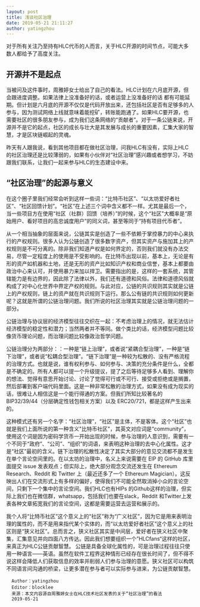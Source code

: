 ```yaml
---
layout: post
title: 浅谈社区治理
date: 2019-05-21 21:11:27
author: yatingzhou
---
```


对于所有关注乃至持有HLC代币的人而言，关于HLC开源的时间节点，可能大多数人都给予了高度关注。

## 开源并不是起点

当被问及这件事时，周雅婷女士给出了自己的看法。HLC计划在六月底开源，但会跟进度调整。如果法律上没准备好的话，或者运营上没准备好的话 都有可能延期。但计划是六月底的开源不仅仅是代码开放出来，还包括社区是否有足够多的人参与，因为测试网络上线就意味着能挖矿，转账能跑通了。如果HLC要开源，也需要社区的很多朋友参与，成为我们这条网络的“贡献者”。对于一条公链来说，开源并不是它的起点，社区的成长与壮大是其发展与成长的重要因素，汇集大家的智慧，才是区块链崛起的灵魂。

昨天有人跟我说，看到其他项目都在做社区治理，问我HLC有没有，实际上HLC的社区治理还是比较薄弱的，如果有小伙伴对“社区治理”感兴趣或者想学习，不妨跟我们联系，让我们一起来参与HLC的生态建设中来。

## “社区治理”的起源与意义

在这个圈子里我们经常会听到这样一些词：“比特币社区”、“以太坊爱好者社区”、“社区回馈计划”。“社区”在上述三个词中含义都不一样。尤其是最后一个，当一些项目方在使用“社区（社群）回馈（培养）”的时候，这个“社区”大概率是“原始用户、看好项目的高忠诚度用户”的同义词，甚至等同于“持有项目代币者”。

 从一个相当抽象的层面来说，公链其实是创造了一些不依赖于掌控暴力的中心来执行的产权规则。很多人认为公链创造了很多数字资产，但其实资产与施加其上的产权规则是不可分离的。除非我们知道产权是如何界定的，否则我们就没有办法交易，尽管一定程度上的使用是不受影响的。在比特币出现以前，基本上，无论是有形的资产如机器和土地，还是无形的资产比如知识产权和商业信誉，基本上都要由政治中心来认可，并使用暴力来加以捍卫。需要指出的是，这样的一套系统，其管辖能力是有边界的，因此除了法律以外，我们还有道德和风俗。法律和道德风俗就构成了对中心化世界中界定产权的规则。与此对应，公链的共识规则其实就是公链上的产权规则，链上的资产就在共识规则下运行。那么公有链的共识规则如何更新呢？这就是所谓的公链治理问题。我们所说的社区治理其实就是公链治理问题的一部分。
 
  公链治理与协议层的经济模型往往交织在一起：不考虑治理上的情况，就无法估计经济模型的稳定性和潜力；当然两者并不等同。做个类比的话，经济模型问题比较像货币理论问题，而治理问题比较像政治哲学问题。
  
  公链治理分为两部分：：一种是“链上治理”，或者说“紧耦合型治理”，一种是“链下治理”，或者说“松耦合型治理”。“链下治理”是一种较为松散的、没有严格流程的治理方式。也就是说，谁有权利参与、如何参与、决策的充分条件是什么，全都是不确定的。所有人都可以提一个升级提议，提了之后等待足够多人看到、理解你的想法、觉得有意思开始讨论、讨论了觉得可行或不可行、接受或拒绝或是搁置，然后部署到客户端代码里面。这是一种非常松散的治理方式，如果没有成为现实的话，很难让人相信这是一个能行得通的方案。但我们所知比较著名的 BIP32/39/44（分层确定性钱包相关方案）以及 ERC20/721，都是这样产生出来的。
  
  这种模式还有另一个名字：“社区治理”，“社区”是主体，不是客体。这个“社区”也就是我们上面所说的第一种含义"比特币社区"，其英文对应词是“community”，使用这个词是因为密码学货币一开始出现的时候，参与治理的人意识到，需要有一个不同于“政府”、“公司”、“组织”的词语，来表明这种治理的去中心化属性。这才是“社区”最初的含义。链下治理的松散性决定了其实大部分的意见交流都不是发生在单个言论空间里的。在以太坊的治理中，名义上来说需要在 EIP 的 GitHub 库里面提交 issue 发表观点；但实际上，绝大部分观念交流还发生在 Ethereum Research、Reddit 和 Twitter 上（最近还多了一个 Ethereum Magician）。这反映出人们在交流形式上有多样的偏好，使得我们不可能全然取消掉小众的言论空间，只剩下一个集中的言论空间。我们HLC也有HIPs 的Github这样的治理，但实际上我们也在微信群，whatsapp，包括我们也要在slack，Reddit 和Twitter上发表各种文章拓宽我们的言论空间，这都是需要运营去运营和展示的。
  
  我个人将“比特币社区”这个意义上的“社区”称为“广义社区”，因为它是用来表明治理的属性的，而不是用来指代某个实体的，而“以太坊爱好者社区”这个意义上的社区则是“狭义社区”。总而言之，狭义社区其实是中间层，爱好者在狭义社区中聚集，汇集意见并向四面八方传达。因此我们想要组织一个”HLCfans“这样的社区，来真正为HLC公链贡献智慧。
  公链是具备全球化属性的，可是治理过程往往只使用一种语言——英语。虽然在软件工程界这种情形已经存在很长时间了，但不得不说这样会降低人们获取信息的效率并削弱人们参与治理的意愿。狭义社区可以构筑不同语言间沟通的桥梁，让更多潜在参与者可以实际参与进来，为公链贡献智慧。
  
      Author：yatingzhou    
      Editor：blocklee 
      来源：本文内容源自周雅婷女士在HLC技术社区发表的关于“社区治理”的看法
      2019-05-21
